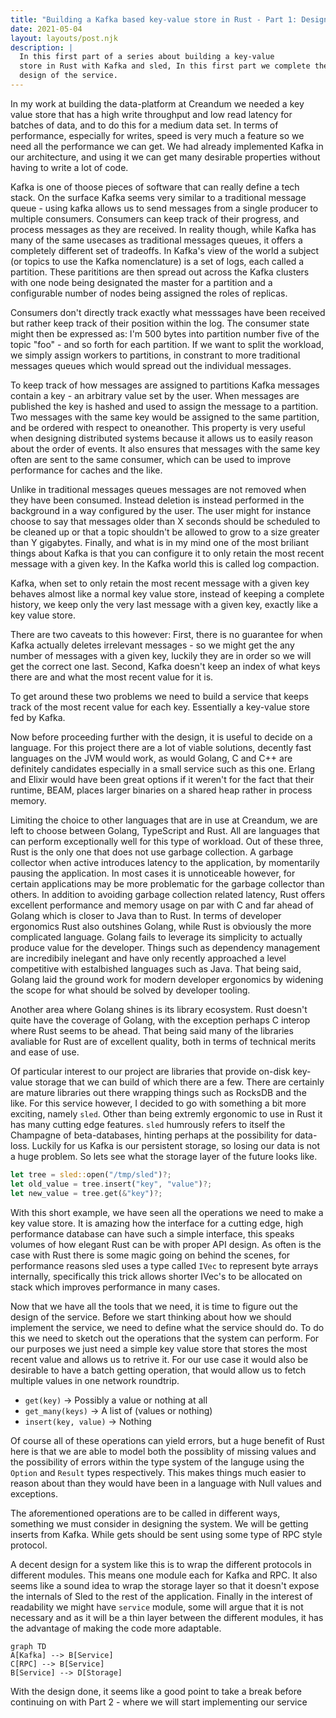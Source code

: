 ```yaml
---
title: "Building a Kafka based key-value store in Rust - Part 1: Design"
date: 2021-05-04
layout: layouts/post.njk
description: |
  In this first part of a series about building a key-value
  store in Rust with Kafka and sled, In this first part we complete the
  design of the service.
---
```


In my work at building the data-platform at Creandum we needed a key
value store that has a high write throughput and low read latency for
batches of data, and to do this for a medium data set. In terms of
performance, especially for writes, speed is very much a feature so
we need all the performance we can get. We had already implemented
Kafka in our architecture, and using it we can get many desirable
properties without having to write a lot of code.

Kafka is one of thoose pieces of software that can really define a
tech stack. On the surface Kafka seems very similar to a traditional
message queue - using kafka allows us to send messages from a single
producer to multiple consumers. Consumers can keep track of their
progress, and process messages as they are received. In reality
though, while Kafka has many of the same usecases as traditional
messages queues, it offers a completely different set
of tradeoffs. In Kafka's view of the world a subject (or topics to use
the Kafka nomenclature) is a set of logs, each called a
partition. These parititions are then spread out across the Kafka
clusters with one node being designated the master for a partition and
a configurable number of nodes being assigned the roles of replicas.

Consumers don't directly track exactly what messsages have been
received but rather keep track of their position within the log. The
consumer state might then be expressed as: I'm 500 bytes into
partition number five of the topic "foo" - and so forth for each
partition. If we want to split the workload, we simply assign workers
to partitions, in constrant to more traditional messages queues which
would spread out the individual messages.

To keep track of how messages are assigned to partitions Kafka
messages contain a key - an arbitrary value set by the
user. When messages are published the key is hashed and used to assign
the message to a partition. Two messages with the same key would be
assigned to the same partition, and be ordered with respect to
oneanother. This property is very useful when designing distributed
systems because it allows us to easily reason about the order of
events. It also ensures that messages with the same key often are sent
to the same consumer, which can be used to improve performance for
caches and the like.

Unlike in traditional messages queues messages are not removed when
they have been consumed. Instead deletion is instead performed in the
background in a way configured by the user. The user might for
instance choose to say that messages older than X seconds should be
scheduled to be cleaned up or that a topic shouldn't be allowed to
grow to a size greater than Y gigabytes. Finally, and what is in my
mind one of the most briliant things about Kafka is that you can
configure it to only retain the most recent message with a given
key. In the Kafka world this is called log compaction.

Kafka, when set to only retain the most recent message with a given
key behaves almost like a normal key value store,
instead of keeping a complete history, we keep only the very last
message with a given key, exactly like a key value store.

There are two caveats to this however: First, there is no guarantee
for when Kafka actually deletes irrelevant messages - so we might get
the any number of messages with a given key, luckily they are in order
so we will get the correct one last. Second, Kafka doesn't keep an
index of what keys there are and what the most recent value for it is.

To get around these two problems we need to build a service that keeps
track of the most recent value for each key. Essentially a key-value
store fed by Kafka.

Now before proceeding further with the design, it is useful to decide
on a language. For this project there are a lot of viable solutions,
decently fast languages on the JVM would work, as would Golang, C and
C++ are definitely candidates especially in a small service such as
this one. Erlang and Elixir would have been great options if it
weren't for the fact that their runtime, BEAM, places larger binaries
on a shared heap rather in process memory.

Limiting the choice to other languages that are in use at Creandum, we
are left to choose between Golang, TypeScript and Rust. All are
languages that can perform exceptionally well for this type of
workload. Out of these three, Rust is the only one that does not use
garbage collection. A garbage collector when active introduces latency
to the application, by momentarily pausing the application. In most
cases it is unnoticeable however, for certain applications may be more
problematic for the garbage collector than others. In addition to
avoiding garbage collection related latency, Rust offers excellent
performance and memory usage on par with C and far ahead of Golang
which is closer to Java than to Rust. In terms of developer ergonomics
Rust also outshines Golang, while Rust is obviously the more complicated
language. Golang fails to leverage its simplicity to actually produce
value for the developer. Things such as dependency management are
incredibily inelegant and have only recently approached a level
competitive with estalbished languages such as Java. That being said,
Golang laid the ground work for modern developer ergonomics by
widening the scope for what should be solved by developer tooling.

Another area where Golang shines is its library
ecosystem. Rust doesn't quite have the coverage of Golang, with the
exception perhaps C interop where Rust seems to be ahead. That being
said many of the libraries avaliable for Rust are of excellent
quality, both in terms of technical merits and ease of use.

Of particular interest to our project are libraries that provide
on-disk key-value storage that we can build of which there are a
few. There are certainly are mature libraries out there wrapping
things such as RocksDB and the like. For this service however, I
decided to go with something a bit more exciting, namely `sled`. Other
than being extremly ergonomic to use in Rust it has many cutting edge
features. `sled` humrously refers to itself the Champagne of
beta-databases, hinting perhaps at the possibility for
data-loss. Luckily for us Kafka is our persistent storage, so losing
our data is not a huge problem. So lets see what the storage layer of the future looks like.

```rust
let tree = sled::open("/tmp/sled")?;
let old_value = tree.insert("key", "value")?;
let new_value = tree.get(&"key")?;
```

With this short example, we have seen all the operations we need to
make a key value store. It is amazing how the interface for a cutting
edge, high performance database can have such a simple interface, this
speaks volumes of how elegant Rust can be with proper API design. As
often is the case with Rust there is some magic going on behind the
scenes, for performance reasons sled uses a type called `IVec` to
represent byte arrays internally, specifically this trick allows
shorter IVec's to be allocated on stack which improves performance in
many cases.


Now that we have all the tools that we need, it is time to figure out
the design of the service. Before we start thinking about how we
should implement the service, we need to define what the service
should do. To do this we need to sketch out the operations that the
system can perform. For our purposes we just need a
simple key value store that stores the most recent value and allows us
to retrive it. For our use case it would also be desirable to have a
batch getting operation, that would allow us to fetch multiple values
in one network roundtrip.

- `get(key)` -> Possibly a value or nothing at all
- `get_many(keys)` -> A list of (values or nothing)
- `insert(key, value)` -> Nothing

Of course all of these operations can yield errors, but a huge benefit
of Rust here is that we are able to model both the possiblity of
missing values and the possibility of errors within the type system of
the languge using the `Option` and `Result` types respectively. This
makes things much easier to reason about than they would have been in
a language with Null values and exceptions.

The aforementioned operations are to be called in different ways,
something we must consider in designing the system. We will be getting
inserts from Kafka. While gets should be sent using some type
of RPC style protocol.

A decent design for a system like this is to wrap the different
protocols in different modules. This means one module each for Kafka
and RPC. It also seems like a sound idea to wrap the storage layer so
that it doesn't expose the internals of Sled to the rest of the
application. Finally in the interest of readability we might have
`service` module, some will argue that it is not necessary and as it
will be a thin layer between the different modules, it has the
advantage of making the code more adaptable.


```mermaid
graph TD
A[Kafka] --> B[Service]
C[RPC] --> B[Service]
B[Service] --> D[Storage]
```

With the design done, it seems like a good point to take a break
before continuing on with Part 2 - where we will start implementing
our service


